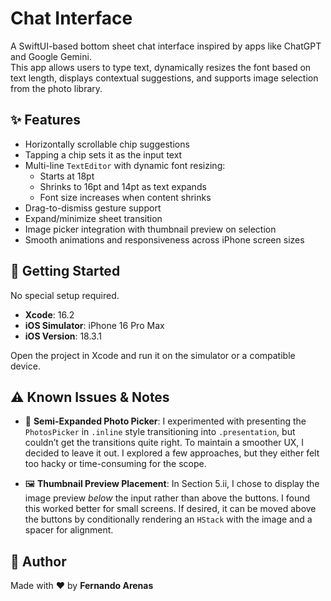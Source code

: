 # Chat Interface

A SwiftUI-based bottom sheet chat interface inspired by apps like ChatGPT and Google Gemini.  
This app allows users to type text, dynamically resizes the font based on text length, displays contextual suggestions, and supports image selection from the photo library.

## ✨ Features

- Horizontally scrollable chip suggestions
- Tapping a chip sets it as the input text
- Multi-line `TextEditor` with dynamic font resizing:
  - Starts at 18pt
  - Shrinks to 16pt and 14pt as text expands
  - Font size increases when content shrinks
- Drag-to-dismiss gesture support
- Expand/minimize sheet transition
- Image picker integration with thumbnail preview on selection
- Smooth animations and responsiveness across iPhone screen sizes

## 🚀 Getting Started

No special setup required.

- **Xcode**: 16.2  
- **iOS Simulator**: iPhone 16 Pro Max  
- **iOS Version**: 18.3.1

Open the project in Xcode and run it on the simulator or a compatible device.

## ⚠️ Known Issues & Notes

- 📸 **Semi-Expanded Photo Picker**: I experimented with presenting the `PhotosPicker` in `.inline` style transitioning into `.presentation`, but couldn’t get the transitions quite right. To maintain a smoother UX, I decided to leave it out. I explored a few approaches, but they either felt too hacky or time-consuming for the scope.
  
- 🖼️ **Thumbnail Preview Placement**: In Section 5.ii, I chose to display the image preview _below_ the input rather than above the buttons. I found this worked better for small screens. If desired, it can be moved above the buttons by conditionally rendering an `HStack` with the image and a spacer for alignment.

## 👤 Author

Made with ❤️ by **Fernando Arenas**
